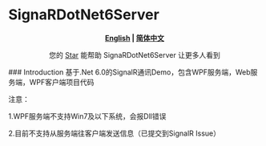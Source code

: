 # SignaRDotNet6Server
<div align="center">
<strong><a href="README.md">English</a> | <a href="README.zh-CN.md">简体中文</a></strong>
</div>
<div align="center">
<p> 您的 <a href="https://github.com/LuGuangguang/SignaRDotNet6Server">Star</a> 能帮助 SignaRDotNet6Server 让更多人看到 </p>
</div>
### Introduction
基于.Net 6.0的SignalR通讯Demo，包含WPF服务端，Web服务端，WPF客户端项目代码

注意：

1.WPF服务端不支持Win7及以下系统，会报Dll错误

2.目前不支持从服务端往客户端发送信息（已提交到SignalR Issue）
